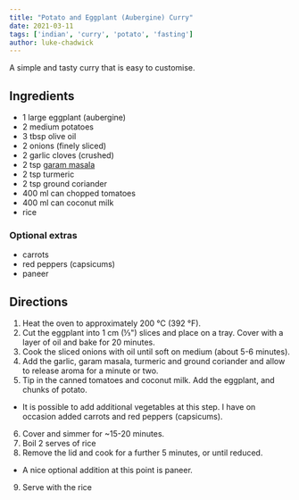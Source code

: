 ```yaml
---
title: "Potato and Eggplant (Aubergine) Curry"
date: 2021-03-11
tags: ['indian', 'curry', 'potato', 'fasting']
author: luke-chadwick
---
```


A simple and tasty curry that is easy to customise.

## Ingredients

- 1 large eggplant (aubergine)
- 2 medium potatoes
- 3 tbsp olive oil
- 2 onions (finely sliced)
- 2 garlic cloves (crushed)
- 2 tsp [garam masala](/garam-masala)
- 2 tsp turmeric
- 2 tsp ground coriander
- 400 ml can chopped tomatoes
- 400 ml can coconut milk
- rice

### Optional extras

- carrots
- red peppers (capsicums)
- paneer

## Directions

1. Heat the oven to approximately 200 °C (392 °F).
2. Cut the eggplant into 1 cm (⅓") slices and place on a tray. Cover with a layer of oil and bake for 20 minutes.
3. Cook the sliced onions with oil until soft on medium (about 5-6 minutes).
4. Add the garlic, garam masala, turmeric and ground coriander and allow to release aroma for a minute or two.
5. Tip in the canned tomatoes and coconut milk. Add the eggplant, and chunks of potato.
  - It is possible to add additional vegetables at this step. I have on occasion added carrots and red peppers (capsicums).
6. Cover and simmer for ~15-20 minutes.
7. Boil 2 serves of rice
8. Remove the lid and cook for a further 5 minutes, or until reduced.
  - A nice optional addition at this point is paneer. 
9. Serve with the rice
